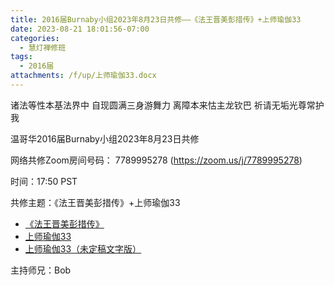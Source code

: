 ```yaml
---
title: 2016届Burnaby小组2023年8月23日共修——《法王晋美彭措传》+上师瑜伽33
date: 2023-08-21 18:01:56-07:00
categories:
  - 慧灯禅修班
tags:
  - 2016届
attachments: /f/up/上师瑜伽33.docx
---
```

诸法等性本基法界中 自现圆满三身游舞力 离障本来怙主龙钦巴 祈请无垢光尊常护我

温哥华2016届Burnaby小组2023年8月23日共修

网络共修Zoom房间号码： 7789995278 (<https://zoom.us/j/7789995278>)

时间：17:50 PST

共修主题：《法王晋美彭措传》+上师瑜伽33
* [《法王晋美彭措传》](https://f.huidengchanxiu.net/hdv/d/《法王晋美彭措传》.pdf)
* [上师瑜伽33](https://www.youtube.com/watch?v=8mJMU8pDwo8&ab_channel=%E6%85%A7%E7%81%AF%E4%B9%8B%E5%85%89%E7%BD%91%E7%AB%99)
* [上师瑜伽33（未定稿文字版）](/f/up/上师瑜伽33.docx)


主持师兄：Bob
